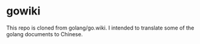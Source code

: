 # gowiki

This repo is cloned from golang/go.wiki. I intended to translate some of the golang documents to Chinese. 
